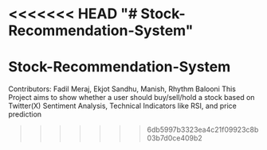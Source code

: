 <<<<<<< HEAD
"# Stock-Recommendation-System" 
=======
# Stock-Recommendation-System
Contributors: Fadil Meraj, Ekjot Sandhu, Manish, Rhythm Balooni
This Project aims to show whether a user should buy/sell/hold a stock based on Twitter(X) Sentiment Analysis, Technical Indicators like RSI, and price prediction  
>>>>>>> 6db5997b3323ea4c21f09923c8b03b7d0ce409b2
